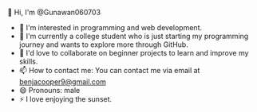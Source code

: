 👋 Hi, I'm @Gunawan060703
- 👀 I'm interested in programming and web development.
- 🌱 I'm currently a college student who is just starting my programming journey and wants to explore more through GitHub.
- 💞️ I'd love to collaborate on beginner projects to learn and improve my skills.
- 📫 How to contact me: You can contact me via email at benjacooper9@gmail.com
- 😄 Pronouns: male
- ⚡ I love enjoying the sunset.

<!---
Gunawan060703/Gunawan060703 is a ✨ special ✨ repository because its `README.md` (this file) appears on your GitHub profile.
You can click the Preview link to take a look at your changes.
--->

